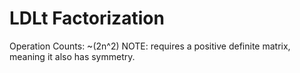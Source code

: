 # LDLt Factorization
Operation Counts: ~(2n^2)
NOTE: requires a positive definite matrix, meaning it also has symmetry.
